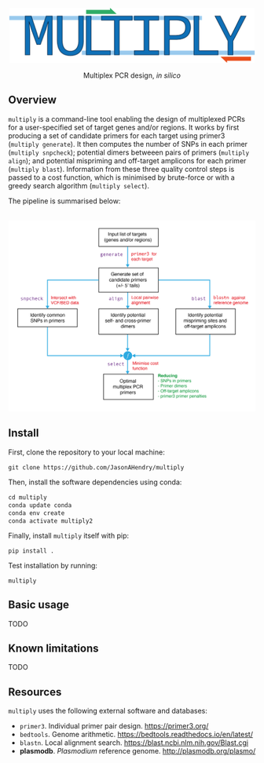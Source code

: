 <p align="center"><img src=".images/multiply-logo.png" width="500"></p>

<p align="center">Multiplex PCR design, <i>in silico</i></p>

## Overview
`multiply` is a command-line tool enabling the design of multiplexed PCRs for a user-specified set of target genes and/or regions. It works by first producing a set of candidate primers for each target using primer3 (`multiply generate`). It then computes the number of SNPs in each primer (`multiply snpcheck`); potential dimers betweeen pairs of primers (`multiply align`); and potential mispriming and off-target amplicons for each primer (`multiply blast`). Information from these three quality control steps is passed to a cost function, which is minimised by brute-force or with a greedy search algorithm (`multiply select`). 

The pipeline is summarised below:
<br></br>
<p align="center"><img src=".images/multiply-pipeline.png" width="700"></p>

## Install
First, clone the repository to your local machine:

```
git clone https://github.com/JasonAHendry/multiply
```
Then, install the software dependencies using conda:

```
cd multiply
conda update conda
conda env create
conda activate multiply2
```
Finally, install `multiply` itself with pip:

```
pip install .
```

Test installation by running:

```
multiply
```

## Basic usage
TODO

## Known limitations
TODO

## Resources
`multiply` uses the following external software and databases:
- `primer3`. Individual primer pair design. https://primer3.org/
- `bedtools`. Genome arithmetic. https://bedtools.readthedocs.io/en/latest/
- `blastn`. Local alignment search. https://blast.ncbi.nlm.nih.gov/Blast.cgi
- **plasmodb**. *Plasmodium* reference genome. http://plasmodb.org/plasmo/
